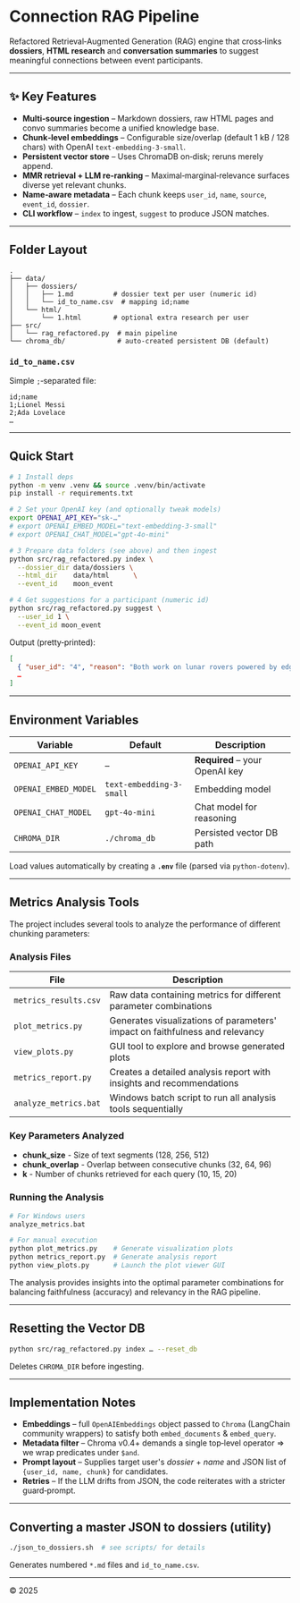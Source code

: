 # Connection RAG Pipeline

Refactored Retrieval‑Augmented Generation (RAG) engine that cross‑links **dossiers**, **HTML research** and **conversation summaries** to suggest meaningful connections between event participants.

---

## ✨ Key Features

* **Multi‑source ingestion** – Markdown dossiers, raw HTML pages and convo summaries become a unified knowledge base.
* **Chunk‑level embeddings** – Configurable size/overlap (default 1 kB / 128 chars) with OpenAI `text‑embedding‑3‑small`.
* **Persistent vector store** – Uses ChromaDB on‑disk; reruns merely append.
* **MMR retrieval + LLM re‑ranking** – Maximal‑marginal‑relevance surfaces diverse yet relevant chunks.
* **Name‑aware metadata** – Each chunk keeps `user_id`, `name`, `source`, `event_id`, `dossier`.
* **CLI workflow** – `index` to ingest, `suggest` to produce JSON matches.

---

## Folder Layout

```
.
├── data/
│   ├── dossiers/
│   │   ├── 1.md          # dossier text per user (numeric id)
│   │   └── id_to_name.csv  # mapping id;name
│   └── html/
│       └── 1.html        # optional extra research per user
├── src/
│   └── rag_refactored.py  # main pipeline
└── chroma_db/             # auto‑created persistent DB (default)
```

### `id_to_name.csv`

Simple `;`‑separated file:

```
id;name
1;Lionel Messi
2;Ada Lovelace
…
```

---

## Quick Start

```bash
# 1 Install deps
python -m venv .venv && source .venv/bin/activate
pip install -r requirements.txt

# 2 Set your OpenAI key (and optionally tweak models)
export OPENAI_API_KEY="sk‑…"
# export OPENAI_EMBED_MODEL="text-embedding-3-small"
# export OPENAI_CHAT_MODEL="gpt-4o-mini"

# 3 Prepare data folders (see above) and then ingest
python src/rag_refactored.py index \
  --dossier_dir data/dossiers \
  --html_dir    data/html      \
  --event_id    moon_event

# 4 Get suggestions for a participant (numeric id)
python src/rag_refactored.py suggest \
  --user_id 1 \
  --event_id moon_event
```

Output (pretty‑printed):

```json
[
  { "user_id": "4", "reason": "Both work on lunar rovers powered by edge AI." },
  …
]
```

---

## Environment Variables

| Variable             | Default                  | Description                    |
| -------------------- | ------------------------ | ------------------------------ |
| `OPENAI_API_KEY`     |  –                       | **Required** – your OpenAI key |
| `OPENAI_EMBED_MODEL` | `text-embedding-3-small` | Embedding model                |
| `OPENAI_CHAT_MODEL`  | `gpt-4o-mini`            | Chat model for reasoning       |
| `CHROMA_DIR`         | `./chroma_db`            | Persisted vector DB path       |

Load values automatically by creating a **`.env`** file (parsed via `python‑dotenv`).

---

## Metrics Analysis Tools

The project includes several tools to analyze the performance of different chunking parameters:

### Analysis Files

| File                  | Description                                                         |
| --------------------- | ------------------------------------------------------------------- |
| `metrics_results.csv` | Raw data containing metrics for different parameter combinations    |
| `plot_metrics.py`     | Generates visualizations of parameters' impact on faithfulness and relevancy |
| `view_plots.py`       | GUI tool to explore and browse generated plots                      |
| `metrics_report.py`   | Creates a detailed analysis report with insights and recommendations|
| `analyze_metrics.bat` | Windows batch script to run all analysis tools sequentially         |

### Key Parameters Analyzed

* **chunk_size** - Size of text segments (128, 256, 512)
* **chunk_overlap** - Overlap between consecutive chunks (32, 64, 96)
* **k** - Number of chunks retrieved for each query (10, 15, 20)

### Running the Analysis

```bash
# For Windows users
analyze_metrics.bat

# For manual execution
python plot_metrics.py    # Generate visualization plots
python metrics_report.py  # Generate analysis report
python view_plots.py      # Launch the plot viewer GUI
```

The analysis provides insights into the optimal parameter combinations for balancing faithfulness (accuracy) and relevancy in the RAG pipeline.

---

## Resetting the Vector DB

```bash
python src/rag_refactored.py index … --reset_db
```

Deletes `CHROMA_DIR` before ingesting.

---

## Implementation Notes

* **Embeddings** – full `OpenAIEmbeddings` object passed to `Chroma` (LangChain community wrappers) to satisfy both `embed_documents` & `embed_query`.
* **Metadata filter** – Chroma v0.4+ demands a single top‑level operator ⇒ we wrap predicates under `$and`.
* **Prompt layout** – Supplies target user's *dossier* + *name* and JSON list of `{user_id, name, chunk}` for candidates.
* **Retries** – If the LLM drifts from JSON, the code reiterates with a stricter guard‑prompt.

---

## Converting a master JSON to dossiers (utility)

```bash
./json_to_dossiers.sh  # see scripts/ for details
```

Generates numbered `*.md` files and `id_to_name.csv`.

---

© 2025
